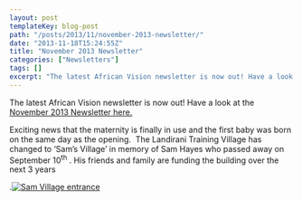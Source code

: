 ```yaml
---
layout: post
templateKey: blog-post
path: "/posts/2013/11/november-2013-newsletter/"
date: "2013-11-18T15:24:55Z"
title: "November 2013 Newsletter"
categories: ["Newsletters"]
tags: []
excerpt: "The latest African Vision newsletter is now out! Have a look at the November 2013 Newsletter here.E..."
---
```


The latest African Vision newsletter is now out! Have a look at the [November 2013 Newsletter here.](http://www.africanvision.org.uk/africa-vision-news/wp-content/uploads/2013/11/Nov-AVM-Newsletter-issue-18-November-2013-.pdf "Nov 2013 Newsletter")

Exciting news that the maternity is finally in use and the first baby was born on the same day as the opening.  The Landirani Training Village has changed to ‘Sam’s Village’ in memory of Sam Hayes who passed away on September 10<sup>th</sup> . His friends and family are funding the building over the next 3 years

.[![Sam Village entrance](http://www.africanvision.org.uk/africa-vision-news/wp-content/uploads/2013/11/Sam-Village-gate+sml-300x200.jpg)](http://www.africanvision.org.uk/africa-vision-news/wp-content/uploads/2013/11/Sam-Village-gate+sml.jpg)
